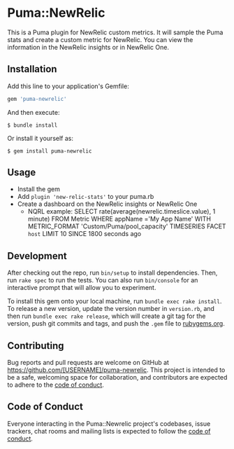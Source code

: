# Puma::NewRelic

This is a Puma plugin for NewRelic custom metrics.
It will sample the Puma stats and create a custom metric for NewRelic.
You can view the information in the NewRelic insights or in NewRelic One.


## Installation

Add this line to your application's Gemfile:

```ruby
gem 'puma-newrelic'
```

And then execute:

    $ bundle install

Or install it yourself as:

    $ gem install puma-newrelic

## Usage

* Install the gem
* Add `plugin 'new-relic-stats'` to your puma.rb
* Create a dashboard on the NewRelic insights or NewRelic One
    * NQRL example: SELECT rate(average(newrelic.timeslice.value), 1 minute) FROM Metric WHERE appName ='My App Name' WITH METRIC_FORMAT 'Custom/Puma/pool_capacity' TIMESERIES FACET `host` LIMIT 10 SINCE 1800 seconds ago

## Development

After checking out the repo, run `bin/setup` to install dependencies. Then, run `rake spec` to run the tests. You can also run `bin/console` for an interactive prompt that will allow you to experiment.

To install this gem onto your local machine, run `bundle exec rake install`. To release a new version, update the version number in `version.rb`, and then run `bundle exec rake release`, which will create a git tag for the version, push git commits and tags, and push the `.gem` file to [rubygems.org](https://rubygems.org).

## Contributing

Bug reports and pull requests are welcome on GitHub at https://github.com/[USERNAME]/puma-newrelic. This project is intended to be a safe, welcoming space for collaboration, and contributors are expected to adhere to the [code of conduct](https://github.com/[USERNAME]/puma-newrelic/blob/master/CODE_OF_CONDUCT.md).


## Code of Conduct

Everyone interacting in the Puma::Newrelic project's codebases, issue trackers, chat rooms and mailing lists is expected to follow the [code of conduct](https://github.com/[USERNAME]/puma-newrelic/blob/master/CODE_OF_CONDUCT.md).
